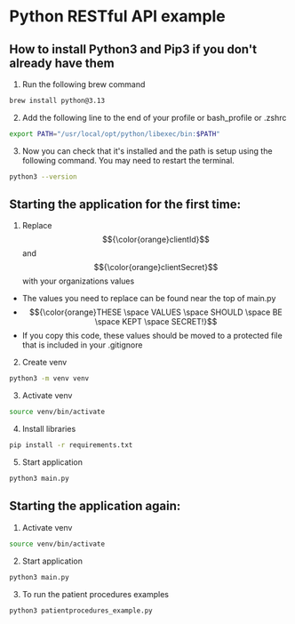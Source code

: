 # Python RESTful API example

## How to install Python3 and Pip3 if you don't already have them
1. Run the following brew command
```bash
brew install python@3.13
```
2. Add the following line to the end of your profile or bash_profile or .zshrc
```bash
export PATH="/usr/local/opt/python/libexec/bin:$PATH"
```
3. Now you can check that it's installed and the path is setup using the following command. You may need to restart the terminal.
```bash 
python3 --version
```

## Starting the application for the first time:
1. Replace $${\color{orange}clientId}$$ and $${\color{orange}clientSecret}$$ with your organizations values
  * The values you need to replace can be found near the top of main.py
  * $${\color{orange}THESE \space VALUES \space SHOULD \space BE \space KEPT \space SECRET!}$$
  * If you copy this code, these values should be moved to a protected file that is included in your .gitignore
2. Create venv
```bash
python3 -m venv venv
```
3. Activate venv 
```bash
source venv/bin/activate
```
4. Install libraries 
```bash
pip install -r requirements.txt
```
5. Start application
```bash
python3 main.py
```

## Starting the application again:
1. Activate venv 
```bash
source venv/bin/activate
```
2. Start application
```bash
python3 main.py
```
3. To run the patient procedures examples
```bash
python3 patientprocedures_example.py
